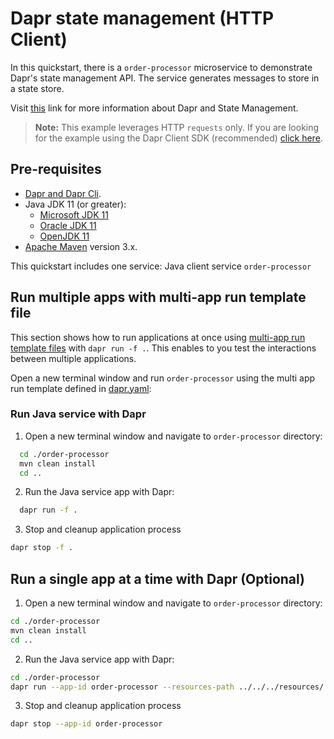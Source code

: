 # Dapr state management (HTTP Client)

In this quickstart, there is a `order-processor` microservice to demonstrate Dapr's state management API. The service generates messages to store in a state store.

Visit [this](https://docs.dapr.io/developing-applications/building-blocks/state-management/) link for more information about Dapr and State Management.

> **Note:** This example leverages HTTP `requests` only.  If you are looking for the example using the Dapr Client SDK (recommended) [click here](../sdk/).

## Pre-requisites

* [Dapr and Dapr Cli](https://docs.dapr.io/getting-started/install-dapr-cli/).
* Java JDK 11 (or greater):
  * [Microsoft JDK 11](https://docs.microsoft.com/en-us/java/openjdk/download#openjdk-11)
  * [Oracle JDK 11](https://www.oracle.com/technetwork/java/javase/downloads/index.html#JDK11)
  * [OpenJDK 11](https://jdk.java.net/11/)
* [Apache Maven](https://maven.apache.org/install.html) version 3.x.

This quickstart includes one service: Java client service `order-processor`

## Run multiple apps with multi-app run template file

This section shows how to run applications at once using [multi-app run template files](https://docs.dapr.io/developing-applications/local-development/multi-app-dapr-run/multi-app-overview/) with `dapr run -f .`.  This enables to you test the interactions between multiple applications.

Open a new terminal window and run  `order-processor` using the multi app run template defined in [dapr.yaml](./dapr.yaml):

### Run Java service with Dapr

1. Open a new terminal window and navigate to `order-processor` directory:

<!-- STEP
name: Build Java file
-->

```bash
  cd ./order-processor
  mvn clean install
  cd ..
```

<!-- END_STEP -->

2. Run the Java service app with Dapr:

<!-- STEP
name: Run order-processor service
expected_stdout_lines:
  - '== APP - order-processor == Saving order: 1'
  - '== APP - order-processor == Order saved: {"orderId":1}'
  - '== APP - order-processor == Deleting order: 1'
  - '== APP - order-processor == Deletion Status code :204'
  - "Exited App successfully"
expected_stderr_lines:
output_match_mode: substring
background: true
sleep: 15
-->

```bash
  dapr run -f .
```

3. Stop and cleanup application process

```bash
dapr stop -f .
```
<!-- END_STEP -->

## Run a single app at a time with Dapr (Optional)

1. Open a new terminal window and navigate to `order-processor` directory:

<!-- STEP
name: Build Java file
-->

```bash
cd ./order-processor
mvn clean install
cd ..
```

<!-- END_STEP -->
2. Run the Java service app with Dapr: 

<!-- STEP
name: Run order-processor service
expected_stdout_lines:
  - '== APP == Saving order: 1'
  - '== APP == Order saved: {"orderId":1}'
  - '== APP == Deleting order: 1'
  - '== APP == Deletion Status code :204'
  - "Exited App successfully"
expected_stderr_lines:
output_match_mode: substring
background: true
sleep: 15
-->

```bash
cd ./order-processor
dapr run --app-id order-processor --resources-path ../../../resources/ -- java -jar target/OrderProcessingService-0.0.1-SNAPSHOT.jar
```
<!-- END_STEP -->

3. Stop and cleanup application process

```bash
dapr stop --app-id order-processor
```
